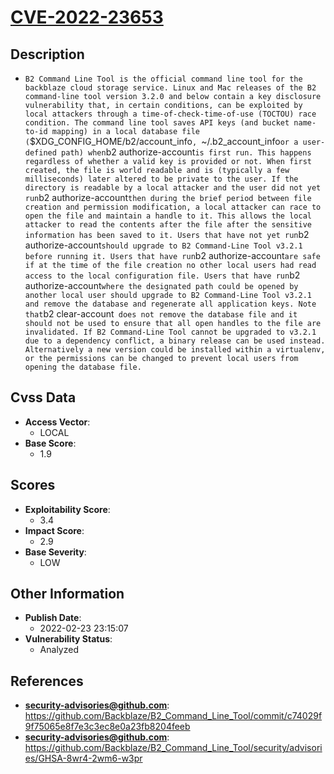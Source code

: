 
# [CVE-2022-23653](https://cve.mitre.org/cgi-bin/cvename.cgi?name=CVE-2022-23653)

## Description

- `B2 Command Line Tool is the official command line tool for the backblaze cloud storage service. Linux and Mac releases of the B2 command-line tool version 3.2.0 and below contain a key disclosure vulnerability that, in certain conditions, can be exploited by local attackers through a time-of-check-time-of-use (TOCTOU) race condition. The command line tool saves API keys (and bucket name-to-id mapping) in a local database file (`$XDG_CONFIG_HOME/b2/account_info`, `~/.b2_account_info` or a user-defined path) when `b2 authorize-account` is first run. This happens regardless of whether a valid key is provided or not. When first created, the file is world readable and is (typically a few milliseconds) later altered to be private to the user. If the directory is readable by a local attacker and the user did not yet run `b2 authorize-account` then during the brief period between file creation and permission modification, a local attacker can race to open the file and maintain a handle to it. This allows the local attacker to read the contents after the file after the sensitive information has been saved to it. Users that have not yet run `b2 authorize-account` should upgrade to B2 Command-Line Tool v3.2.1 before running it. Users that have run `b2 authorize-account` are safe if at the time of the file creation no other local users had read access to the local configuration file. Users that have run `b2 authorize-account` where the designated path could be opened by another local user should upgrade to B2 Command-Line Tool v3.2.1 and remove the database and regenerate all application keys. Note that `b2 clear-account` does not remove the database file and it should not be used to ensure that all open handles to the file are invalidated. If B2 Command-Line Tool cannot be upgraded to v3.2.1 due to a dependency conflict, a binary release can be used instead. Alternatively a new version could be installed within a virtualenv, or the permissions can be changed to prevent local users from opening the database file.`

## Cvss Data

- **Access Vector**:
  - LOCAL
- **Base Score**:
  - 1.9

## Scores

- **Exploitability Score**:
  - 3.4
- **Impact Score**:
  - 2.9
- **Base Severity**:
  - LOW

## Other Information

- **Publish Date**:
  - 2022-02-23 23:15:07
- **Vulnerability Status**:
  - Analyzed

## References

- **security-advisories@github.com**: https://github.com/Backblaze/B2_Command_Line_Tool/commit/c74029f9f75065e8f7e3c3ec8e0a23fb8204feeb
- **security-advisories@github.com**: https://github.com/Backblaze/B2_Command_Line_Tool/security/advisories/GHSA-8wr4-2wm6-w3pr
